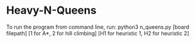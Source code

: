 # Heavy-N-Queens
To run the program from command line, run: python3 n_queens.py [board filepath] [1 for A*, 2 for hill climbing] [H1 for heuristic 1, H2 for heuristic 2]
